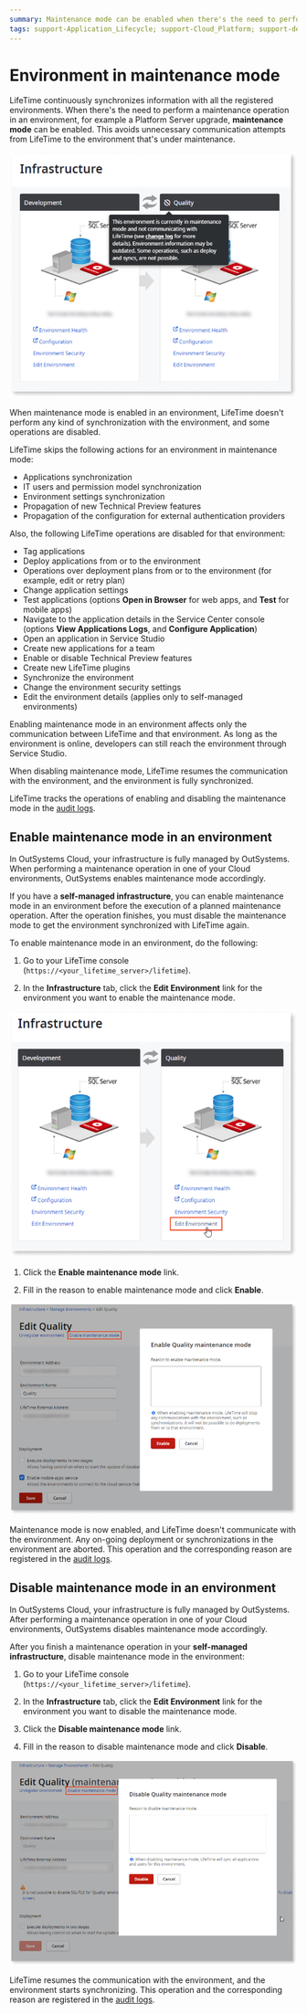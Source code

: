 ```yaml
---
summary: Maintenance mode can be enabled when there's the need to perform a maintenance operation in an environment.
tags: support-Application_Lifecycle; support-Cloud_Platform; support-devOps
---
```


# Environment in maintenance mode

LifeTime continuously synchronizes information with all the registered environments. When there's the need to perform a maintenance operation in an environment, for example a Platform Server upgrade, **maintenance mode** can be enabled. This avoids unnecessary communication attempts from LifeTime to the environment that's under maintenance.

![environment in maintenance mode](images/infrastructure-maint-mode-lt.png)

When maintenance mode is enabled in an environment, LifeTime doesn't perform any kind of synchronization with the environment, and some operations are disabled.

LifeTime skips the following actions for an environment in maintenance mode:

* Applications synchronization
* IT users and permission model synchronization
* Environment settings synchronization
* Propagation of new Technical Preview features
* Propagation of the configuration for external authentication providers

Also, the following LifeTime operations are disabled for that environment:

* Tag applications
* Deploy applications from or to the environment
* Operations over deployment plans from or to the environment (for example, edit or retry plan)
* Change application settings
* Test applications (options **Open in Browser** for web apps, and **Test** for mobile apps)
* Navigate to the application details in the Service Center console (options **View Applications Logs**, and **Configure Application**)
* Open an application in Service Studio
* Create new applications for a team
* Enable or disable Technical Preview features
* Create new LifeTime plugins
* Synchronize the environment
* Change the environment security settings
* Edit the environment details (applies only to self-managed environments)

Enabling maintenance mode in an environment affects only the communication between LifeTime and that environment. As long as the environment is online, developers can still reach the environment through Service Studio.

When disabling maintenance mode, LifeTime resumes the communication with the environment, and the environment is fully synchronized.

LifeTime tracks the operations of enabling and disabling the maintenance mode in the [audit logs](monitor-and-troubleshoot/monitor-usage-with-audit-logs.md).

## Enable maintenance mode in an environment

<div class="info" markdown="1">

In OutSystems Cloud, your infrastructure is fully managed by OutSystems. When performing a maintenance operation in one of your Cloud environments, OutSystems enables maintenance mode accordingly.

</div>

If you have a **self-managed infrastructure**, you can enable maintenance mode in an environment before the execution of a planned maintenance operation. After the operation finishes, you must disable the maintenance mode to get the environment synchronized with LifeTime again.

To enable maintenance mode in an environment, do the following:

1. Go to your LifeTime console (`https://<your_lifetime_server>/lifetime`).

1. In the **Infrastructure** tab, click the **Edit Environment** link for the environment you want to enable the maintenance mode.

![edit environment](images/infrastructure-edit-env-lt.png)

1. Click the **Enable maintenance mode** link.

1. Fill in the reason to enable maintenance mode and click **Enable**.

![enable maintenance mode](images/infrastructure-enable-maint-mode-lt.png)

Maintenance mode is now enabled, and LifeTime doesn't communicate with the environment. Any on-going deployment or synchronizations in the environment are aborted. This operation and the corresponding reason are registered in the [audit logs](monitor-and-troubleshoot/monitor-usage-with-audit-logs.md).

## Disable maintenance mode in an environment

<div class="info" markdown="1">

In OutSystems Cloud, your infrastructure is fully managed by OutSystems. After performing a maintenance operation in one of your Cloud environments, OutSystems disables maintenance mode accordingly.

</div>

After you finish a maintenance operation in your **self-managed infrastructure**, disable maintenance mode in the environment:

1. Go to your LifeTime console (`https://<your_lifetime_server>/lifetime`).

1. In the **Infrastructure** tab, click the **Edit Environment** link for the environment you want to disable the maintenance mode.

1. Click the **Disable maintenance mode** link.

1. Fill in the reason to disable maintenance mode and click **Disable**.

![disable maintenance mode](images/infrastructure-disable-maint-mode-lt.png)

LifeTime resumes the communication with the environment, and the environment starts synchronizing. This operation and the corresponding reason are registered in the [audit logs](monitor-and-troubleshoot/monitor-usage-with-audit-logs.md).
